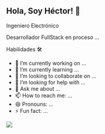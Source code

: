 ## Hola, Soy Héctor! 👋

Ingeniero Electrónico

Desarrollador FullStack en proceso ...

Habilidades 🛠️

- 🔭 I’m currently working on ...
- 🌱 I’m currently learning ...
- 👯 I’m looking to collaborate on ...
- 🤔 I’m looking for help with ...
- 💬 Ask me about ...
- 📫 How to reach me: ...
- 😄 Pronouns: ...
- ⚡ Fun fact: ...

![](https://github.com/Hectorvegaloza/Hectorvegaloza/blob/main/see1.gif)
